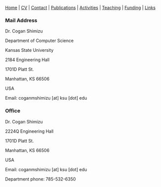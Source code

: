 [Home](index.md) | [CV](CV.md) | [Contact](contact.md) | [Publications](publications.md) | [Activities](activities.md) | [Teaching](teaching.md) | [Funding](funding.md) | [Links](links.md)

### Mail Address
Dr. Cogan Shimizu

Department of Computer Science

Kansas State University

2184 Engineering Hall

1701D Platt St.

Manhattan, KS 66506

USA

Email: coganmshimizu [at] ksu [dot] edu

### Office
Dr. Cogan Shimizu

2224Q Engineering Hall

1701D Platt St.

Manhattan, KS 66506

USA

Email: coganmshimizu [at] ksu [dot] edu

Department phone: 785-532-6350